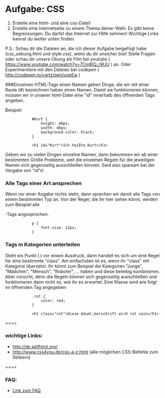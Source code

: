 Aufgabe: CSS
====

1. Erstelle eine html- und eine css-Datei!
2. Erstelle eine Internetseite zu einem Thema deiner Wahl. Es gibt keine Begrenzungen. Du darfst das Internet zur Hilfe nehmen! Wichtige Links kannst du weiter unten finden.

P.S.: Schau dir die Dateien an, die ich dieser Aufgabe beigefügt habe (css_uebung.html und style.css), wenn du dir unsicher bist! Stelle Fragen oder schau dir unsere Übung als Film bei youtube ( https://www.youtube.com/watch?v=7CmBIQ_r9UU ) an. Oder Experimentiere mit den Dateien bei codepen ( http://codepen.io/cartz/pen/ugeEw )
   
       
###Einzelnen HTML-Tags einen Namen geben
Dinge, die wir mit einer Raute (#) bezeichnen haben einen Namen.
Damit sie funktionieren können, müssen wir in unserer html-Datei
eine "id" innerhalb des öffnenden Tags angeben.

Beispiel: 
```
			#Kurt {
				height: 40px;
				width: 40px;
				background-color: black;
			}

			<h1 id="Kurt">Ich heißte Kurt</h1>
```

Geben wir zu vielen Dingen einzelne Namen, dann bekommen wir
ab einer bestimmten Größe Probleme, weil die einzelnen Regeln
für die jeweiligen Namen sich gegenseitig ausschließen können.
Seid also sparsam bei der Vergabe von "id"s!



### Alle Tags einer Art ansprechen
Wenn vor einer Angabe nichts steht, dann sprechen wir damit alle
Tags von einem bestimmten Typ an. Von der Regel, die ihr hier sehen
könnt, werden zum Beispiel alle <p></p>-Tags angesprochen.

```
			p {
				font-size: 12px;
			}
```

### Tags in Kategorien unterteilen
Steht ein Punkt (.) vor einem Ausdruck, dann handelt es sich um eine
Regel für eine bestimmte "class". Am einfachsten ist es, wenn ihr
"class" mit Kategorie übersetzt. Ihr könnt zum Beispiel die Kategorien
"Junge", "Mädchen", "Mensch", "Roboter", ... haben und diese beliebig
kombinieren. Aber vorsicht, denn die Regeln können sich gegenseitig
ausschließen und funktionieren dann nicht so, wie ihr es erwartet.
Eine Klasse wird wie folgt im öffnenden Tag angegeben:

```
			.rot {
				color: red;
			}

			<h1 class="rot">Diese &Uuml;berschrift wird rot sein</h1>

```
    
    
    
====

### wichtige Links:
* http://de.selfhtml.org/
* http://www.css4you.de/css-a-z.html (alle möglichen CSS-Befehle zum Stöbern)


====

### FAQ:
* [Link zum FAQ](https://github.com/cartz/schule/blob/master/faq.md)